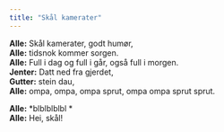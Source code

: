 ```yaml
---
title: "Skål kamerater"
---
```


**Alle:** Skål kamerater, godt humør,  
**Alle:** tidsnok kommer sorgen.  
**Alle:** Full i dag og full i går, også full i morgen.  
**Jenter:** Datt ned fra gjerdet,  
**Gutter:** stein dau,  
**Alle:** ompa, ompa, ompa sprut, ompa ompa sprut sprut. 

**Alle:** *blblblblbl *  
**Alle:** Hei, skål!